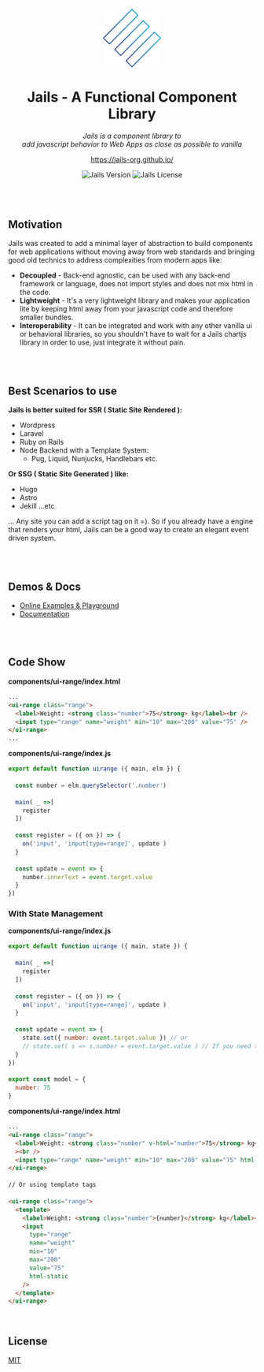<p align="center">
  <img  src="./logo.svg" width="120" />
</p>

<h1 align="center">Jails - A Functional Component Library</h1>

<p align="center"><em>Jails is a component library to <br />add javascript behavior to Web Apps as close as possible to vanilla</em></p>

<p align="center">
  <a href="https://jails-org.github.io/">https://jails-org.github.io/</a>
</p>

<div align="center">
	<img src="https://badge.fury.io/js/jails-js.svg?v4" alt="Jails Version" />
	<img src="https://img.shields.io/badge/License-MIT-yellow.svg" alt="Jails License" />
</div>

<br />
<br />
<br />

## Motivation

Jails was created to add a minimal layer of abstraction to build components for web applications without moving away from web standards and bringing good old technics to address complexities from modern apps like:

- **Decoupled** - Back-end agnostic, can be used with any back-end framework or language, does not import styles and does not mix html in the code.
- **Lightweight** - It's a very lightweight library and makes your application lite by keeping html away from your javascript code and therefore smaller bundles.
- **Interoperability** - It can be integrated and work with any other vanilla ui or behavioral libraries, so you shouldn't have to wait for a Jails chartjs library in order to use, just integrate it without pain.

<br />
<br />

## Best Scenarios to use

**Jails is better suited for SSR ( Static Site Rendered ):**

- Wordpress
- Laravel
- Ruby on Rails
- Node Backend with a Template System:
  - Pug, Liquid, Nunjucks, Handlebars etc.

**Or SSG ( Static Site Generated ) like:**

- Hugo
- Astro
- Jekill
  ...etc

... Any site you can add a script tag on it =). So if you already have a engine that renders your html, Jails can be a good way to create an elegant event driven system.

<br />
<br />

## Demos & Docs

- [Online Examples & Playground](https://stackblitz.com/@Javiani/collections/jails-organization)
- [Documentation](https://jails-org.github.io/#/)

<br />
<br />

## Code Show

**components/ui-range/index.html**

```html
...
<ui-range class="range">
  <label>Weight: <strong class="number">75</strong> kg</label><br />
  <input type="range" name="weight" min="10" max="200" value="75" />
</ui-range>
...
```

**components/ui-range/index.js**

```js
export default function uirange ({ main, elm }) {

  const number = elm.querySelector('.number')

  main( _ =>[
    register
  ])

  const register = ({ on }) => {
    on('input', 'input[type=range]', update )
  }

  const update = event => {
    number.innerText = event.target.value
  }
})
```

### With State Management

**components/ui-range/index.js**

```js
export default function uirange ({ main, state }) {

  main( _ =>[
    register
  ])

  const register = ({ on }) => {
    on('input', 'input[type=range]', update )
  }

  const update = event => {
    state.set({ number: event.target.value }) // or
    // state.set( s => s.number = event.target.value ) // If you need to use the previous state
  }
})

export const model = {
  number: 75
}
```

**components/ui-range/index.html**

```html
...
<ui-range class="range">
  <label>Weight: <strong class="number" v-html="number">75</strong> kg</label
  ><br />
  <input type="range" name="weight" min="10" max="200" value="75" html-static />
</ui-range>

// Or using template tags

<ui-range class="range">
  <template>
    <label>Weight: <strong class="number">{number}</strong> kg</label><br />
    <input
      type="range"
      name="weight"
      min="10"
      max="200"
      value="75"
      html-static
    />
  </template>
</ui-range>
```

<br />

## License

[MIT](http://opensource.org/licenses/MIT)
